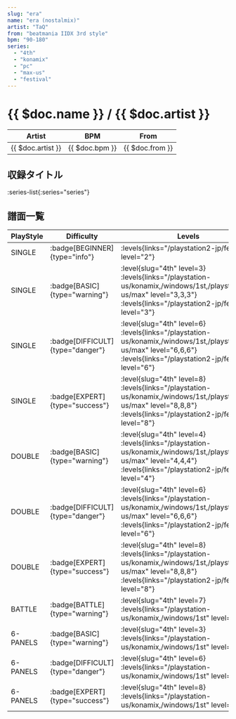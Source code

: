 ```yaml
---
slug: "era"
name: "era (nostalmix)"
artist: "TaQ"
from: "beatmania IIDX 3rd style"
bpm: "90-180"
series:
  - "4th"
  - "konamix"
  - "pc"
  - "max-us"
  - "festival"
---
```


# {{ $doc.name }} / {{ $doc.artist }}

|Artist|BPM|From|
|------|---|----|
|{{ $doc.artist }}|{{ $doc.bpm }}|{{ $doc.from }}|

## 収録タイトル

:series-list{:series="series"}

## 譜面一覧

|PlayStyle|Difficulty|Levels|Notes|Movie|
|---------|----------|------|-----|-----|
|SINGLE| :badge[BEGINNER]{type="info"}|<div class="field is-grouped is-grouped-multiline"> :levels{links="/playstation2-jp/festival" level="2"}</div>|89/0||
|SINGLE| :badge[BASIC]{type="warning"}|<div class="field is-grouped is-grouped-multiline"> :level{slug="4th" level=3} :levels{links="/playstation-us/konamix,/windows/1st,/playstation2-us/max" level="3,3,3"} :levels{links="/playstation2-jp/festival" level="3"}</div>|125/0||
|SINGLE| :badge[DIFFICULT]{type="danger"}|<div class="field is-grouped is-grouped-multiline"> :level{slug="4th" level=6} :levels{links="/playstation-us/konamix,/windows/1st,/playstation2-us/max" level="6,6,6"} :levels{links="/playstation2-jp/festival" level="6"}</div>|235/0||
|SINGLE| :badge[EXPERT]{type="success"}|<div class="field is-grouped is-grouped-multiline"> :level{slug="4th" level=8} :levels{links="/playstation-us/konamix,/windows/1st,/playstation2-us/max" level="8,8,8"} :levels{links="/playstation2-jp/festival" level="8"}</div>|356/0||
|DOUBLE| :badge[BASIC]{type="warning"}|<div class="field is-grouped is-grouped-multiline"> :level{slug="4th" level=4} :levels{links="/playstation-us/konamix,/windows/1st,/playstation2-us/max" level="4,4,4"} :levels{links="/playstation2-jp/festival" level="4"}</div>|142/0||
|DOUBLE| :badge[DIFFICULT]{type="danger"}|<div class="field is-grouped is-grouped-multiline"> :level{slug="4th" level=6} :levels{links="/playstation-us/konamix,/windows/1st,/playstation2-us/max" level="6,6,6"} :levels{links="/playstation2-jp/festival" level="6"}</div>|217/0||
|DOUBLE| :badge[EXPERT]{type="success"}|<div class="field is-grouped is-grouped-multiline"> :level{slug="4th" level=8} :levels{links="/playstation-us/konamix,/windows/1st,/playstation2-us/max" level="8,8,8"} :levels{links="/playstation2-jp/festival" level="8"}</div>|331/0||
|BATTLE| :badge[BATTLE]{type="warning"}|<div class="field is-grouped is-grouped-multiline"> :level{slug="4th" level=7} :levels{links="/playstation-us/konamix,/windows/1st" level="7,7"}</div>|||
|6-PANELS| :badge[BASIC]{type="warning"}|<div class="field is-grouped is-grouped-multiline"> :level{slug="4th" level=3} :levels{links="/playstation-us/konamix,/windows/1st" level="3,3"}</div>|124/0||
|6-PANELS| :badge[DIFFICULT]{type="danger"}|<div class="field is-grouped is-grouped-multiline"> :level{slug="4th" level=6} :levels{links="/playstation-us/konamix,/windows/1st" level="6,6"}</div>|235/0||
|6-PANELS| :badge[EXPERT]{type="success"}|<div class="field is-grouped is-grouped-multiline"> :level{slug="4th" level=8} :levels{links="/playstation-us/konamix,/windows/1st" level="8,8"}</div>|348/0||
